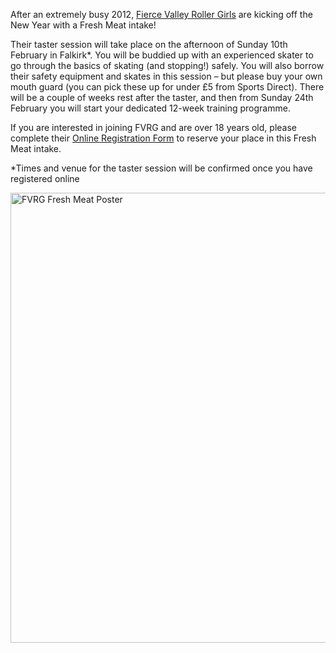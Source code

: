 <html><body><p>After an extremely busy 2012, <a title="FVRG on Facebook" href="www.facebook.com/FierceValleyRG" target="_blank">Fierce Valley Roller Girls</a> are kicking off the New Year with a Fresh Meat intake!

Their taster session will take place on the afternoon of Sunday 10th February in Falkirk*. You will be buddied up with an experienced skater to go through the basics of skating (and stopping!) safely. You will also borrow their safety equipment and skates in this session – but please buy your own mouth guard (you can pick these up for under £5 from Sports Direct). There will be a couple of weeks rest after the taster, and then from Sunday 24th February you will start your dedicated 12-week training programme.

If you are interested in joining FVRG and are over 18 years old, please complete their <a title="FVRG Registration Form" href="http://www.fvrg.co.uk/fresh-meat.php" target="_blank">Online Registration Form</a> to reserve your place in this Fresh Meat intake.

*Times and venue for the taster session will be confirmed once you have registered online

<a href="http://scottishrollerderbyblog.com/2013/01/04/fvrg-fresh-meat-10th-february-2013/fvrg_freshmeatposter-2/" rel="attachment wp-att-2059"><img class="aligncenter size-full wp-image-2059" alt="FVRG Fresh Meat Poster" src="http://scottishrollerderbyblog.com/2013/01/fvrg_freshmeatposter.jpg" width="509" height="720"></a></p></body></html>
